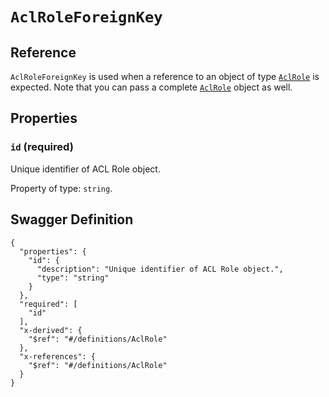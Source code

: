 # `AclRoleForeignKey` #





## Reference ##

`AclRoleForeignKey` is used when a reference to an object of type [`AclRole`](./../definitions/AclRole.mkd) is expected.
Note that you can pass a complete [`AclRole`](./../definitions/AclRole.mkd) object as well.


## Properties ##

### `id` (required) ###

Unique identifier of ACL Role object.


Property of type: `string`.







## Swagger Definition ##

    {
      "properties": {
        "id": {
          "description": "Unique identifier of ACL Role object.", 
          "type": "string"
        }
      }, 
      "required": [
        "id"
      ], 
      "x-derived": {
        "$ref": "#/definitions/AclRole"
      }, 
      "x-references": {
        "$ref": "#/definitions/AclRole"
      }
    }
